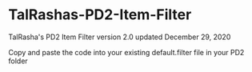 # TalRashas-PD2-Item-Filter <br>
TalRasha's PD2 Item Filter version 2.0 updated December 29, 2020 <br>

Copy and paste the code into your existing default.filter file in your PD2 folder 
